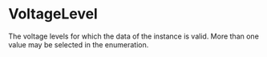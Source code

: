 VoltageLevel
============

The voltage levels for which the data of the instance is valid. More than one value may be selected in the enumeration.
